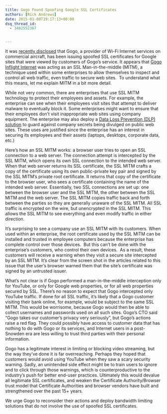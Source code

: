 ```yaml
---
title: Gogo Found Spoofing Google SSL Certificates
authors: [Rick Andrews]
date: 2015-01-08T19:17:13+00:00
dsq_thread_id:
  - 3402552367


---
```

It was [recently disclosed][1] that Gogo, a provider of Wi-Fi Internet services on commercial aircraft, has been issuing spoofed SSL certificates for Google sites that were viewed by customers of Gogo&rsquo;s service. It appears that [Gogo Inflight Internet][2] was acting as an SSL Man-in-the-middle (MITM), a technique used within some enterprises to allow themselves to inspect and control all web traffic, even traffic to secure web sites.  To understand what this means, let me explain MITM in a bit more detail.

While not very common, there are enterprises that use SSL MITM technology to protect their employees and assets. For example, the enterprise can see when their employees visit sites that attempt to deliver malware to eventually block it. Some enterprises might want to ensure that their employees don&rsquo;t visit inappropriate web sites using company equipment. The enterprise may also deploy a [Data Loss Prevention (DLP) solution][3] to guard against company secrets being divulged on public web sites. These uses are justified since the enterprise has an interest in securing its employees and their assets (laptops, desktops, corporate data, etc.)

Here&rsquo;s how an SSL MITM works: a browser user tries to open an SSL connection to a web server. The connection attempt is intercepted by the SSL MITM, which opens its own SSL connection to the intended web server. When that web server returns its SSL certificate, the SSL MITM crafts a copy of the certificate using its own public-private key pair and signed by the SSL MITM&rsquo;s private root certificate. It returns that copy of the certificate to the browser user, who sees a certificate containing the name of the intended web server. Essentially, two SSL connections are set up: one between the browser user and the SSL MITM, the other between the SSL MITM and the web server. The SSL MITM copies traffic back and forth between the parties so they are generally unaware of the SSL MITM. All SSL traffic is encrypted on the wire, but unencrypted in the SSL MITM. This allows the SSL MITM to see everything and even modify traffic in either direction. 

It&rsquo;s surprising to see a company use an SSL MITM with its customers. When used within an enterprise, the root certificate used by the SSL MITM can be installed and trusted in employee computers because the enterprise has complete control over those devices.  But this can&rsquo;t be done with the enterprise&rsquo;s customers, who control their own devices.  As a result, these customers will receive a warning when they visit a secure site intercepted by an SSL MITM. It&rsquo;s clear from the screen shot in the articles related to this issue that the user&rsquo;s browser warned them that the site&rsquo;s certificate was signed by an untrusted issuer.

What&rsquo;s not clear is if Gogo performed a man-in-the-middle interception only for YouTube, or only for Google web properties, or for all web properties secured by SSL. There&rsquo;s no reason to expect that Gogo intercepted only YouTube traffic. If done for all SSL traffic, it&rsquo;s likely that a Gogo customer visiting their bank online, for example, would be subject to the same SSL MITM. This would be worrisome, because Gogo would then be able to collect usernames and passwords used on all such sites. Gogo&rsquo;s CTO said &ldquo;Gogo takes our customer&rsquo;s privacy very seriously&rdquo;, but Gogo&rsquo;s actions raise a red flag. They could possibly have access to customer data that has nothing to do with Gogo or its services, and Internet users in a post-Snowden era are less willing to trust third parties with their personal information.

Gogo has a legitimate interest in limiting or blocking video streaming, but the way they&rsquo;ve done it is far overreaching. Perhaps they hoped that customers would avoid using YouTube when they saw a scary security warning. Sadly, an unintended side effect might be to train users to ignore and to click through those warnings, which is counterproductive to the industry&rsquo;s push for better end-user practices. Ultimately this would devalue all legitimate SSL certificates, and weaken the Certificate Authority/Browser trust model that Certificate Authorities and browser vendors have built and strengthened over the past 15+ years.

We urge Gogo to reconsider their actions and deploy bandwidth limiting solutions that do not involve the use of spoofed SSL certificates.

 [1]: http://www.neowin.net/news/gogo-inflight-internet-is-intentionally-issuing-fake-ssl-certificates
 [2]: http://www.gogoair.com/
 [3]: http://www.symantec.com/data-loss-prevention/